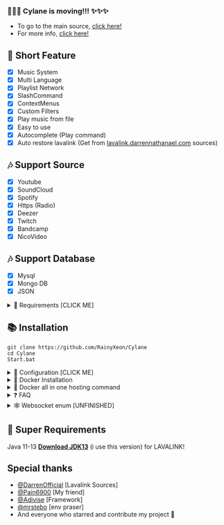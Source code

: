 ### 📢📢📢 Cylane is moving!!! ✨✨✨
- To go to the main source, [click here!](https://github.com/RainyXeon/ByteBlaze)
- For more info, [click here!](https://github.com/RainyXeon/ByteBlaze/releases/tag/1.0.0)

## 📑 Short Feature

- [x] Music System
- [x] Multi Language
- [x] Playlist Network
- [x] SlashCommand
- [x] ContextMenus
- [x] Custom Filters
- [x] Play music from file
- [x] Easy to use
- [x] Autocomplete (Play command)
- [x] Auto restore lavalink (Get from [lavalink.darrennathanael.com](https://lavalink.darrennathanael.com/NoSSL/lavalink-without-ssl/) sources)

## 🎶 Support Source

- [x] Youtube
- [x] SoundCloud
- [x] Spotify
- [x] Https (Radio)
- [x] Deezer
- [x] Twitch
- [x] Bandcamp
- [x] NicoVideo

## 🎶 Support Database

- [x] Mysql
- [x] Mongo DB
- [x] JSON

<details><summary>📎 Requirements [CLICK ME]</summary>
<p>

## 📎 Requirements

1. Node.js Version 16.6.0+ **[Download](https://nodejs.org/en/download/)**
2. Discord Bot Token **[Guide](https://discordjs.guide/preparations/setting-up-a-bot-application.html#creating-your-bot)**
3. LavaLink **[Guide](https://github.com/freyacodes/lavalink)** (i use this development version [Download](https://ci.fredboat.com/repository/downloadAll/Lavalink_Build/9311:id/artifacts.zip) )
4. MongoDB **[Download](https://www.mongodb.com/try/download/community)** (Download & install = Finish!)

## 🛑 Super Requirements

Java 11-13 **[Download JDK13](http://www.mediafire.com/file/m6gk7aoq96db8g0/file)** (i use this version) for LAVALINK!

</p>
</details>

## 📚 Installation

```
git clone https://github.com/RainyXeon/Cylane
cd Cylane
Start.bat
```

<details><summary>📄 Configuration [CLICK ME]</summary>
<p>

## 📄 Configuration

Copy or Rename `application.example.yml` to `application.yml` and fill out the values:

```yaml
# Cylane config file via .yaml
# Version 3.0
# You can use ${} to pass an enviroment varible from .env file
# Eg:
# something: ${DATA}

bot:
  TOKEN: Your token
  EMBED_COLOR: "#2b2d31"
  OWNER_ID: "Your id"
  LANGUAGE: en # You can set it to vi, en, th,...
  LIMIT_TRACK: 50 # The number of tracks you want to limit
  LIMIT_PLAYLIST: 20 # The number of playlist you want to limit

lavalink:
  SPOTIFY:
    # Your spotify id and secret, you can get it from here: https://developer.spotify.com/
    # If you don't have or don't want, you can disable it
    enable: false
    id: a98a98s9a89as98a9s8a98
    secret: a98a98s9a89as98a9s8a98

  DEFAULT: ["yorushika", "yoasobi", "tuyu", "hinkik"]

  NP_REALTIME: false # Enable this if you want to use realtime duation in nowplaying command

  LEAVE_TIMEOUT: 100 # The number of leave time you want

  # You can add more lavalink server!
  NODES:
    [
      {
        url: "localhost:2333",
        name: "Lavalink_Server",
        auth: "youshallnotpass",
        secure: false,
      },
    ]
  SHOUKAKU_OPTIONS:
    {
      moveOnDisconnect: true,
      resumable: true,
      resumableTimeout: 600,
      reconnectTries: Infinity,
      restTimeout: 3000,
    }

features:
  DATABASE:
    # Note: You can't enable all or 2 databases. It will return to JSON database
    JSON:
      enable: true
      path: "./cylane.database.json"
    MONGO_DB:
      enable: false
      # Your mongo_uri, you can get it from here: https://www.mongodb.com/
      uri: mongodb://127.0.0.1:27017/dreamvast
    MYSQL:
      enable: false
      host: "localhost"
      user: "me"
      password: "secret"
      database: "my_db"

  SHARD_SYSTEM:
    enable: false # If you want to use shard system, change it to `true`
    totalShards: 3 # you can set to every number you want but for save mode, use 'auto' option
    totalClusters: 1 # you can set to every number you want but for save mode, use 'auto' option
    shardsPerClusters: 2
    mode: "worker" # you can also choose "process"

  MESSAGE_CONTENT:
    enable: true
    prefix: "d!" # The prefix you want

  AUTO_DEPLOY: true
  AUTO_REMOVE_DUPLICATE: true
  AUTOFIX_LAVALINK: true # Fix the lavalink server when the current is down

  ALIVE_SERVER:
    enable: false
    port: 3000

  WEBSOCKET:
    enable: false
    port: 8080
    auth: false
    trusted: ["http://localhost:3000"]

  # Your id or friend id (disable global command)
  DEV_ID: []
```

If you want to use environment variables from `.env` file, you can use the `${}` in `application.yml` file.

Examples:

```env
NODE_AUTH=foo
```

```yaml
bar: ${NODE_AUTH}
```

### Output: { bar: foo }

---

After installation or finishes all you can use `npm start` to start the bot. or `Run Start.bat`

</p>
</details>

<details><summary>🐋 Docker Installation</summary>
<p>

## 🐋 Docker Installation

### **1. What is Docker 🐋?**

Docker is an open platform for developing, shipping, and running applications. Docker enables you to separate your applications from your infrastructure so you can deliver software quickly. With Docker, you can manage your infrastructure in the same ways you manage your applications. By taking advantage of Docker’s methodologies for shipping, testing, and deploying code quickly, you can significantly reduce the delay between writing code and running it in production.

### **2. What are the advantages and disadvantages of docker?**

#### The Advantages:

- Consistency
- Automation
- Stability
- Saves Space
- Run multiple applications with just one virtual machine

#### The Disadvantages:

- Advances Quickly
- Learning Curve

### **3. Install Docker 🐋:**

---

#### For windows:

**1. Go to the website https://docs.docker.com/docker-for-windows/install/ and download the docker file.**

> **_Note: A 64-bit processor and 4GB system RAM are the hardware prerequisites required to successfully run Docker on Windows 10._**

**2. Then, double-click on the Docker Desktop Installer.exe to run the installer.**

> **_Note: Suppose the installer (Docker Desktop Installer.exe) is not downloaded; you can get it from Docker Hub and run it whenever required._**

**3. Once you start the installation process, always enable Hyper-V Windows Feature on the Configuration page.**

**4. Then, follow the installation process to allow the installer and wait till the process is done.**

**5. After completion of the installation process, click Close and restart.**

##### Guide source: https://www.simplilearn.com/tutorials/docker-tutorial/install-docker-on-windows

---

#### For linux (Ubuntu):

**1. Open the terminal on Ubuntu.**

**2. Remove any Docker files that are running in the system, using the following command:**

```
sudo apt-get remove docker docker-engine docker.io
```

**3. Check if the system is up-to-date using the following command:**

```
sudo apt-get update
```

**4. Install a few pre-requisite packages that allow apt to use packages over HTTPS using the following command:**

```
sudo apt install apt-transport-https ca-certificates curl software-properties-common
```

**5. Then add the GPG key for the Docker repository to your system:**

```
sudo add-apt-repository "deb [arch=amd64] https://download.docker.com/linux/ubuntu bionic stable"
```

**6. Update the packages list again with Docker packages from the newly added repo:**

```
sudo apt update
```

**7. Make sure you are about to install from the Docker repo instead of the default Ubuntu repo:**

```
apt-cache policy docker-ce
```

Example Output:

```
docker-ce:
  Installed: (none)
  Candidate: 18.03.1~ce~3-0~ubuntu
  Version table:
     18.03.1~ce~3-0~ubuntu 500
        500 https://download.docker.com/linux/ubuntu bionic/stable amd64 Packages

```

**8. Install Docker:**

```
sudo apt install docker-ce
```

**9. Check if Docker is installed and running:**

```
sudo systemctl status docker
```

Example Output:

```
● docker.service - Docker Application Container Engine
   Loaded: loaded (/lib/systemd/system/docker.service; enabled; vendor preset: enabled)
   Active: active (running) since Thu 2018-07-05 15:08:39 UTC; 2min 55s ago
     Docs: https://docs.docker.com
 Main PID: 10096 (dockerd)
    Tasks: 16
   CGroup: /system.slice/docker.service
           ├─10096 /usr/bin/dockerd -H fd://
           └─10113 docker-containerd --config /var/run/docker/containerd/containerd.toml
```

##### Guide source: https://viblo.asia/p/how-to-install-docker-on-ubuntu-RnB5pmJ7KPG

### **4. Install Dreamvast using Docker 🐋:**

---

**1. Make sure you config the .env file or the config.js file in ./src/plugins/config.js**

**2. Change to the Discord bot project directory.**

**3. Build the docker container for the Discord bot.**

```
docker build -t cylane .
```

**4. Run the docker container.**

```
docker run -d cylane
```

---

#### Basic commands:

**1. To build the docker container, using the following command: (Please remove the [] when you type the name)**

```
docker build -t [name] .
```

_The `-t` option is the tag name option._

**2. To run the docker container, using the following command: (Please remove the [] when you type the name)**

```
docker run -d [name]
```

_The `-d` option is runs the container in detached mode (it runs in the background)._

**3. To list all docker processes and container id, using the following command:**

```
docker ps
```

**4. To see all docker container log, using the following command: (Please remove the [] when you paste the id)**

```
docker logs [container id]
```

**5. To stop the docker container, using the following command: (Please remove the [] when you paste the id)**

```
docker stop [container id]
```

**6. To restart the docker container, using the following command: (Please remove the [] when you paste the id)**

```
docker restart [container id]
```

**7. To remove the docker container, using the following command: (Please remove the [] when you paste the id)**

```
docker rm [container id]
```

---

</p>
</details>

<details><summary>🐋 Docker all in one hosting command</summary>
<p>

### Installation

**Use this command and you're done! (Make sure you have edited application.yml file)**

```
docker-compose up -d --build
```

**All commands are exactly the same as the one above, just change from `docker` to `docker-compose` and change from `[container id]` to `[name]`**

</p>
</details>

<details><summary>❓ FAQ</summary>
<p>

### 1. How to enable search in setup channel?

Just add `ENABLE_MESSAGE=true` on `.env` and make sure you have enabled `MESSAGE CONTENT INTENT` at the developer portal

</p>
</details>

<details><summary>🕸️ Websocket enum [UNFINISHED]</summary>
<p>

- OP Code (Player Status):

  - 0: `player_destroy`
  - 1: `player_create`
  - 2: `player_start`
  - 3: `pause_track`
  - 4: `resume_track`
  - 5: `skiped_track`
  - 6: `previous_track`
  - 7: `add` (later)
  - 8: `loop_queue`
  - 9: `unloop_queue`
  - 10: `search` (queue or track)
  - 11: `shuffle_queue`
  - 12: `voice_state_update_join`
  - 13: `voice_state_update_leave`
  - 15: `player_queue`
  - 16: `player_end`

- Error code:

```
0x100: No player on this guild
0x105: No previous track
0x110: Only 1 - 2 params
0x115: No user's id provided
0x120: No guild's id provided
```

</p>
</details>

## 🛑 Super Requirements

Java 11-13 **[Download JDK13](http://www.mediafire.com/file/m6gk7aoq96db8g0/file)** (i use this version) for LAVALINK!

## Special thanks

- [@DarrenOfficial](https://github.com/DarrenOfficial) [Lavalink Sources]
- [@Pain6900](https://github.com/Pain6900) [My friend]
- [@Adivise](https://github.com/Adivise) [Framework]
- [@mrstebo](https://github.com/mrstebo) [env praser]
- And everyone who starred and contribute my project 💖
